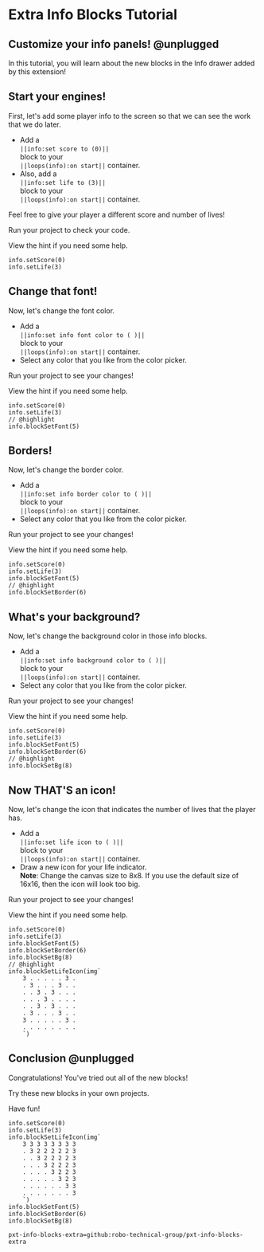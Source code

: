 # Extra Info Blocks Tutorial

## Customize your info panels! @unplugged

In this tutorial, you will learn about the new blocks
in the Info drawer added by this extension!

## Start your engines!

First, let's add some player info to the screen so that we can see the
work that we do later.

-   Add a   
``||info:set score to (0)||``   
block to your   
``||loops(info):on start||`` container.
-   Also, add a   
``||info:set life to (3)||``   
block to your   
``||loops(info):on start||`` container.

Feel free to give your player a different score and number of lives!

Run your project to check your code.

View the hint if you need some help.

```blocks
info.setScore(0)
info.setLife(3)
```

## Change that font!

Now, let's change the font color.

-   Add a   
``||info:set info font color to ( )||``   
block to your   
``||loops(info):on start||`` container.
-   Select any color that you like from the color picker.

Run your project to see your changes!

View the hint if you need some help.

```blocks
info.setScore(0)
info.setLife(3)
// @highlight
info.blockSetFont(5)
```

## Borders!

Now, let's change the border color.

-   Add a   
``||info:set info border color to ( )||``   
block to your   
``||loops(info):on start||`` container.
-   Select any color that you like from the color picker.

Run your project to see your changes!

View the hint if you need some help.

```blocks
info.setScore(0)
info.setLife(3)
info.blockSetFont(5)
// @highlight
info.blockSetBorder(6)
```

## What's your background?

Now, let's change the background color in those info blocks.

-   Add a   
``||info:set info background color to ( )||``   
block to your   
``||loops(info):on start||`` container.
-   Select any color that you like from the color picker.

Run your project to see your changes!

View the hint if you need some help.

```blocks
info.setScore(0)
info.setLife(3)
info.blockSetFont(5)
info.blockSetBorder(6)
// @highlight
info.blockSetBg(8)
```

## Now THAT'S an icon!

Now, let's change the icon that indicates the number of lives that
the player has.

-   Add a   
``||info:set life icon to ( )||``   
block to your   
``||loops(info):on start||`` container.
-   Draw a new icon for your life indicator.   
**Note**: Change the canvas size to 8x8. If you use the default size of
16x16, then the icon will look too big.

Run your project to see your changes!

View the hint if you need some help.

```blocks
info.setScore(0)
info.setLife(3)
info.blockSetFont(5)
info.blockSetBorder(6)
info.blockSetBg(8)
// @highlight
info.blockSetLifeIcon(img`
    3 . . . . . 3 . 
    . 3 . . . 3 . . 
    . . 3 . 3 . . . 
    . . . 3 . . . . 
    . . 3 . 3 . . . 
    . 3 . . . 3 . . 
    3 . . . . . 3 . 
    . . . . . . . . 
    `)
```

## Conclusion @unplugged

Congratulations! You've tried out all of the new blocks!

Try these new blocks in your own projects.

Have fun!

```ghost
info.setScore(0)
info.setLife(3)
info.blockSetLifeIcon(img`
    3 3 3 3 3 3 3 3 
    . 3 2 2 2 2 2 3 
    . . 3 2 2 2 2 3 
    . . . 3 2 2 2 3 
    . . . . 3 2 2 3 
    . . . . . 3 2 3 
    . . . . . . 3 3 
    . . . . . . . 3 
    `)
info.blockSetFont(5)
info.blockSetBorder(6)
info.blockSetBg(8)
```

```package
pxt-info-blocks-extra=github:robo-technical-group/pxt-info-blocks-extra
```
